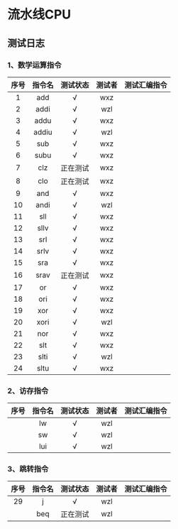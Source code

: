 # 流水线CPU

## 测试日志

### 1、数学运算指令

|序号|指令名|测试状态|测试者|测试汇编指令|
|:--:|:--:|:--:|:--:|:--:|
|1| add | √ | wxz |  |
|2| addi| √ | wzl | |
|3| addu | √ | wxz |  |
|4| addiu | √ | wzl | |
|5| sub | √ | wxz |  |
|6| subu | √ | wxz |  |
|7| clz | 正在测试 | wxz | |
|8| clo | 正在测试 | wxz | |
|9| and| √ |wxz | |
|10| andi| √ | wzl | |
|11| sll | √ | wxz |  |
|12| sllv| √ | wxz| |
|13| srl | √ | wxz |  |
|14| srlv| √ | wxz | |
|15| sra | √ | wxz | |
|16| srav | 正在测试 | wxz | |
|17| or| √ |wxz | |
|18| ori  | √ | wxz |  |
|19| xor| √ |wxz| |
|20| xori| √ | wzl | |
|21| nor| √ |wxz| |
|22| slt| √ | wxz| |
|23| slti| √| wzl | |
|24| sltu | √ | wxz |  |

### 2、访存指令

|序号|指令名|测试状态|测试者|测试汇编指令|
|:--:|:--:|:--:|:--:|:--:|
|| lw| √ | wzl | |
|| sw|√ | wzl | |
|| lui| √ | wzl| |

### 3、跳转指令

|序号|指令名|测试状态|测试者|测试汇编指令|
|:--:|:--:|:--:|:--:|:--:|
|29| j  | √ | wzl |  |
|| beq  | 正在测试 | wzl |  |

